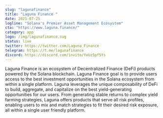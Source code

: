 ```yaml
---
slug: "lagunafinance"
title: "Laguna Finance "
date: 2021-07-25
logline: "Solana's Premier Asset Management Ecosystem"
cta: "https://www.laguna.finance/"
category: app
logo: /img/lagunafinance.svg
status: live
twitter: https://twitter.com/Laguna_Finance
telegram: https://t.me/lagunafinance
discord: https://discord.com/invite/YeUz5pf5Ys
---
```

Laguna Finance is an ecosystem of Decentralized Finance (DeFi) products powered by the Solana blockchain. Laguna Finance goal is to provide users access to the best investment opportunities in the Solana ecosystem from within a single platform. Laguna leverages the unique composability of DeFi to build, aggregate, and capitalize on the best yield-generating opportunities for our users. From generating stable returns to complex yield farming strategies, Laguna offers products that serve all risk profiles, enabling users to mix and match strategies to fit their desired risk exposure, all within a single user friendly platform.